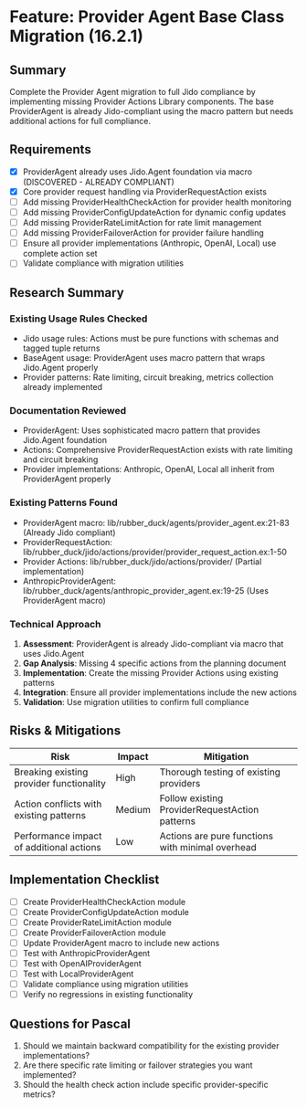 # Feature: Provider Agent Base Class Migration (16.2.1)

## Summary
Complete the Provider Agent migration to full Jido compliance by implementing missing Provider Actions Library components. The base ProviderAgent is already Jido-compliant using the macro pattern but needs additional actions for full compliance.

## Requirements
- [x] ProviderAgent already uses Jido.Agent foundation via macro (DISCOVERED - ALREADY COMPLIANT)
- [x] Core provider request handling via ProviderRequestAction exists
- [ ] Add missing ProviderHealthCheckAction for provider health monitoring
- [ ] Add missing ProviderConfigUpdateAction for dynamic config updates  
- [ ] Add missing ProviderRateLimitAction for rate limit management
- [ ] Add missing ProviderFailoverAction for provider failure handling
- [ ] Ensure all provider implementations (Anthropic, OpenAI, Local) use complete action set
- [ ] Validate compliance with migration utilities

## Research Summary

### Existing Usage Rules Checked
- Jido usage rules: Actions must be pure functions with schemas and tagged tuple returns
- BaseAgent usage: ProviderAgent uses macro pattern that wraps Jido.Agent properly
- Provider patterns: Rate limiting, circuit breaking, metrics collection already implemented

### Documentation Reviewed
- ProviderAgent: Uses sophisticated macro pattern that provides Jido.Agent foundation
- Actions: Comprehensive ProviderRequestAction exists with rate limiting and circuit breaking
- Provider implementations: Anthropic, OpenAI, Local all inherit from ProviderAgent properly

### Existing Patterns Found
- ProviderAgent macro: lib/rubber_duck/agents/provider_agent.ex:21-83 (Already Jido compliant)
- ProviderRequestAction: lib/rubber_duck/jido/actions/provider/provider_request_action.ex:1-50
- Provider Actions: lib/rubber_duck/jido/actions/provider/ (Partial implementation)
- AnthropicProviderAgent: lib/rubber_duck/agents/anthropic_provider_agent.ex:19-25 (Uses ProviderAgent macro)

### Technical Approach
1. **Assessment**: ProviderAgent is already Jido-compliant via macro that uses Jido.Agent
2. **Gap Analysis**: Missing 4 specific actions from the planning document
3. **Implementation**: Create the missing Provider Actions using existing patterns
4. **Integration**: Ensure all provider implementations include the new actions
5. **Validation**: Use migration utilities to confirm full compliance

## Risks & Mitigations
| Risk | Impact | Mitigation |
|------|--------|------------|
| Breaking existing provider functionality | High | Thorough testing of existing providers |
| Action conflicts with existing patterns | Medium | Follow existing ProviderRequestAction patterns |
| Performance impact of additional actions | Low | Actions are pure functions with minimal overhead |

## Implementation Checklist
- [ ] Create ProviderHealthCheckAction module
- [ ] Create ProviderConfigUpdateAction module  
- [ ] Create ProviderRateLimitAction module
- [ ] Create ProviderFailoverAction module
- [ ] Update ProviderAgent macro to include new actions
- [ ] Test with AnthropicProviderAgent
- [ ] Test with OpenAIProviderAgent
- [ ] Test with LocalProviderAgent
- [ ] Validate compliance using migration utilities
- [ ] Verify no regressions in existing functionality

## Questions for Pascal
1. Should we maintain backward compatibility for the existing provider implementations?
2. Are there specific rate limiting or failover strategies you want implemented?
3. Should the health check action include specific provider-specific metrics?